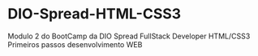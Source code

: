 # DIO-Spread-HTML-CSS3
Modulo 2 do BootCamp da DIO Spread FullStack Developer
HTML/CSS3
Primeiros passos desenvolvimento WEB
